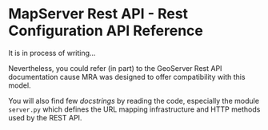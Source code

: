 # MapServer Rest API - Rest Configuration API Reference

It is in process of writing...

Nevertheless, you could refer (in part) to the GeoServer Rest API documentation cause MRA was designed to offer compatibility with this model.

You will also find few *docstrings* by reading the code, especially the module `server.py` which defines the URL mapping infrastructure and HTTP methods used by the REST API.